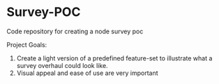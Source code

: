 # Survey-POC
Code repository for creating a node survey poc

Project Goals:
1. Create a light version of a predefined feature-set to illustrate what a survey overhaul could look like.
2. Visual appeal and ease of use are very important

